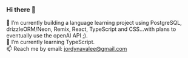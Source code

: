 ### Hi there 👋

<!--
**jordyy/jordyy** is a ✨ _special_ ✨ repository because its `README.md` (this file) appears on your GitHub profile.

Here are some ideas to get you started:

- 🔭 I’m currently working on ...
- 🌱 I’m currently learning ...
- 👯 I’m looking to collaborate on ...
- 🤔 I’m looking for help with ...
- 💬 Ask me about ...
- 📫 How to reach me: ...
- 😄 Pronouns: ...
- ⚡ Fun fact: ...
-->

🔭 I’m currently building a language learning project using PostgreSQL, drizzleORM/Neon, Remix, React, TypeScript and CSS...with plans to eventually use the openAI API ;).
</br>
🌱 I’m currently learning TypeScript.
</br>
📫 Reach me by email: jordynavalee@gmail.com
